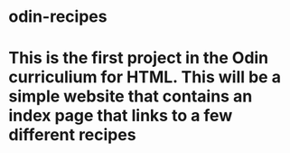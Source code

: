 # odin-recipes
# This is the first project in the Odin curriculium for HTML. This will be a simple website that contains an index page that links to a few different recipes